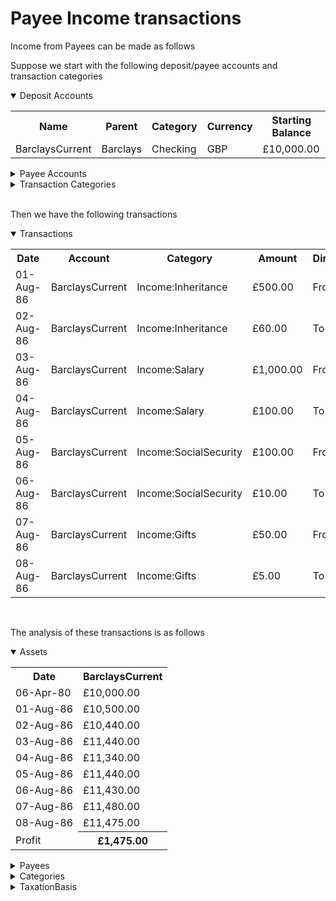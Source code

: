 # Payee Income transactions

Income from Payees can be made as follows

Suppose we start with the following deposit/payee accounts and transaction categories

<details open="true" name="accounts">
<summary>Deposit Accounts</summary>
<table class="defTable">
<tr><th class="defHdr">Name</th><th class="defHdr">Parent</th><th class="defHdr">Category</th><th class="defHdr">Currency</th><th class="defHdr">Starting Balance</th></tr>
<tr><td>BarclaysCurrent</td><td>Barclays</td><td>Checking</td></td><td>GBP</td><td>£10,000.00</td></tr>
</table>
</details>
<details name="accounts">
<summary>Payee Accounts</summary>
<table class="defTable">
<tr><th class="defHdr">Name</th><th class="defHdr">Type</th></tr>
<tr><td>Barclays</td><td>Institution</td></tr>
<tr><td>IBM</td><td>Institution</td></tr>
<tr><td>Parents</td><td>Individual</td></tr>
<tr><td>Government</td><td>Government</td></tr>
<tr><td>HMRC</td><td>TaxMan</td></tr>
</table>
</details>
<details name="accounts">
<summary>Transaction Categories</summary>
<table class="defTable">
<tr><th class="defHdr">Name</th><th class="defHdr">Type</th></tr>
<tr><td>Income:Inheritance</td><td>Inheritance</td></tr>
<tr><td>Income:Salary</td><td>TaxedIncome</td></tr>
<tr><td>Income:SocialSecurity</td><td>GrossIncome</td></tr>
<tr><td>Income:Gifts</td><td>GiftedIncome</td></tr>
<tr><td>Income:Benefit</td><td>VirtualIncome</td></tr>
<tr><td>Taxes:IncomeTax</td><td>IncomeTax</td></tr>
<tr><td>Expenses:Virtual</td><td>Withheld</td></tr>
</table>
</details>
<br>

Then we have the following transactions

<details open="true">
<summary>Transactions</summary>
<table class="defTable">
<tr><th class="defHdr">Date</th><th class="defHdr">Account</th><th class="defHdr">Category</th><th class="defHdr">Amount</th>
<th class="defHdr">Direction</th><th class="defHdr">Partner</th>
<th class="defHdr">TaxCredit</th><th class="defHdr">Benefit</th></tr>
<tr><td>01-Aug-86</td><td>BarclaysCurrent</td><td>Income:Inheritance</td><td>£500.00</td><td>From</td><td>Parents</td><td/><td/></tr>
<tr><td>02-Aug-86</td><td>BarclaysCurrent</td><td>Income:Inheritance</td><td>£60.00</td><td>To</td><td>Parents</td><td/><td/></tr>
<tr><td>03-Aug-86</td><td>BarclaysCurrent</td><td>Income:Salary</td><td>£1,000.00</td><td>From</td><td>IBM</td><td>£20.00</td><td>£10.00</td></tr>
<tr><td>04-Aug-86</td><td>BarclaysCurrent</td><td>Income:Salary</td><td>£100.00</td><td>To</td><td>IBM</td><td>£0.90</td><td>£0.50</td></tr>
<tr><td>05-Aug-86</td><td>BarclaysCurrent</td><td>Income:SocialSecurity</td><td>£100.00</td><td>From</td><td>Government</td><td/><td/></tr>
<tr><td>06-Aug-86</td><td>BarclaysCurrent</td><td>Income:SocialSecurity</td><td>£10.00</td><td>To</td><td>Government</td><td/><td/></tr>
<tr><td>07-Aug-86</td><td>BarclaysCurrent</td><td>Income:Gifts</td><td>£50.00</td><td>From</td><td>Parents</td><td/><td/></tr>
<tr><td>08-Aug-86</td><td>BarclaysCurrent</td><td>Income:Gifts</td><td>£5.00</td><td>To</td><td>Parents</td><td/><td/></tr>
</table>
</details>
<br>

The analysis of these transactions is as follows

<details open="true" name="analysis">
<summary>Assets</summary>
<table class="defTable">
<tr><th class="defHdr">Date</th><th class="defHdr">BarclaysCurrent</th></tr>
<tr><td>06-Apr-80</td><td>£10,000.00</td></tr>
<tr><td>01-Aug-86</td><td>£10,500.00</td></tr>
<tr><td>02-Aug-86</td><td>£10,440.00</td></tr>
<tr><td>03-Aug-86</td><td>£11,440.00</td></tr>
<tr><td>04-Aug-86</td><td>£11,340.00</td></tr>
<tr><td>05-Aug-86</td><td>£11,440.00</td></tr>
<tr><td>06-Aug-86</td><td>£11,430.00</td></tr>
<tr><td>07-Aug-86</td><td>£11,480.00</td></tr>
<tr><td>08-Aug-86</td><td>£11,475.00</td></tr>
<tr><td>Profit</td><th>£1,475.00</th></tr>
</table>
</details>

<details name="analysis">
<summary>Payees</summary>
<table class="defTable">
<tr><th class="defHdr">Date</th><th class="defHdr">Parents</th><th class="defHdr">IBM</th>
<th class="defHdr">Government</th><th class="defHdr">HMRC</th></tr>
<tr><td>01-Aug-86</td><td>£500.00</td><td/><td/><td/></tr>
<tr><td>02-Aug-86</td><td>£440.00</td><td/><td/><td/></tr>
<tr><td>03-Aug-86</td><td>£440.00</td><td>£1,020.00</td><td/><td>-£20.00</td></tr>
<tr><td>04-Aug-86</td><td>£440.00</td><td>£919.10</td><td/><td>-£19.10</td></tr>
<tr><td>05-Aug-86</td><td>£440.00</td><td>£919.10</td><td>£100.00</td><td>-£19.10</td></tr>
<tr><td>06-Aug-86</td><td>£440.00</td><td>£919.10</td><td>£90.00</td><td>-£19.10</td></tr>
<tr><td>07-Aug-86</td><td>£490.00</td><td>£919.10</td><td>£90.00</td><td>-£19.10</td></tr>
<tr><td>08-Aug-86</td><td>£485.00</td><td>£919.10</td><td>£90.00</td><td>-£19.10</td></tr>
<tr><td>Profit</td><th colspan="4">£1.475.00</th></tr>
</table>
</details>

<details name="analysis">
<summary>Categories</summary>
<table class="defTable">
<tr><th class="defHdr">Date</th><th class="defHdr">Income:<br/>Inheritance</th><th class="defHdr">Income:<br/>Gifts</th>
<th class="defHdr">Income:<br/>Salary</th><th class="defHdr">Income:<br/>Benefit</th>
<th class="defHdr">Income:<br/>SocialSecurity</th><th class="defHdr">Taxes:<br/>IncomeTax</th><th class="defHdr">Expenses:<br/>Virtual</th></tr>
<tr><td>01-Aug-86</td><td>£500.00</td><td/><td/><td/><td/><td/><td/></tr>
<tr><td>02-Aug-86</td><td>£440.00</td><td/><td/><td/><td/><td/><td/></tr>
<tr><td>03-Aug-86</td><td>£440.00</td><td/><td>£1020.00</td><td>£10.00</td><td/><td>-£20.00</td><td>-£10.00</td></tr>
<tr><td>04-Aug-86</td><td>£440.00</td><td/><td>£919.10</td><td>£9.50</td><td/><td>-£19.10</td><td>-£9.50</td></tr>
<tr><td>05-Aug-86</td><td>£440.00</td><td/><td>£919.10</td><td>£9.50</td><td>£100.00</td><td>-£19.10</td><td>-£9.50</td></tr>
<tr><td>06-Aug-86</td><td>£440.00</td><td/><td>£919.10</td><td>£9.50</td><td>£90.00</td><td>-£19.10</td><td>-£9.50</td></tr>
<tr><td>07-Aug-86</td><td>£440.00</td><td>£50.00</td><td>£919.10</td><td>£9.50</td><td>£90.00</td><td>-£19.10</td><td>-£9.50</td></tr>
<tr><td>08-Aug-86</td><td>£440.00</td><td>£45.00</td><td>£919.10</td><td>£9.50</td><td>£90.00</td><td>-£19.10</td><td>-£9.50</td></tr>
<tr><td>Profit</td><th colspan="7">£1,475.00</th></tr>
</table>
</details>

<details name="analysis">
<summary>TaxationBasis</summary>
<table class="defTable">
<tr><th class="defHdr">Date</th><th class="defHdr">Salary</th><th class="defHdr">TaxFree</th>
<th class="defHdr">TaxPaid</th><th class="defHdr">Virtual</th></tr>
<tr><td>01-Aug-86</td><td/><td>£500.00</td><td/><td/></tr>
<tr><td>02-Aug-86</td><td/><td>£440.00</td><td/><td/></tr>
<tr><td>03-Aug-86</td><td>£1,030.00</td><td>£440.00</td><td>-£20.00</td><td>-£10.00</td></tr>
<tr><td>04-Aug-86</td><td>£928.60</td><td>£440.00</td><td>-£19.10</td><td>-£9.50</td></tr>
<tr><td>05-Aug-86</td><td>£1,028.60</td><td>£440.00</td><td>-£19.10</td><td>-£9.50</td></tr>
<tr><td>06-Aug-86</td><td>£1,018.60</td><td>£440.00</td><td>-£19.10</td><td>-£9.50</td></tr>
<tr><td>07-Aug-86</td><td>£1,018.60</td><td>£490.00</td><td>-£19.10</td><td>-£9.50</td></tr>
<tr><td>08-Aug-86</td><td>£1,018.60</td><td>£485.00</td><td>-£19.10</td><td>-£9.50</td></tr>
<tr><td>Profit</td><th colspan="4">£1,475.00</th></tr>
</table>
</details>
